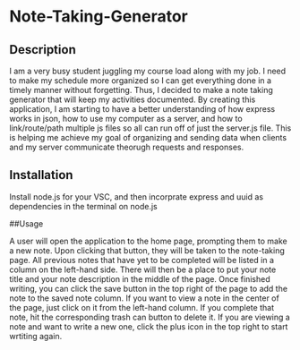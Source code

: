 # Note-Taking-Generator

## Description

I am a very busy student juggling my course load along with my job. I need to make my schedule more organized so I can get everything done in a timely manner without forgetting. Thus, I decided to make a note taking generator that will keep my activities documented. By creating this application, I am starting to have a better understanding of how express works in json, how to use my computer as a server, and how to link/route/path multiple js files so all can run off of just the server.js file. This is helping me achieve my goal of organizing and sending data when clients and my server communicate theorugh requests and responses.

## Installation

Install node.js for your VSC, and then incorprate express and uuid as dependencies in the terminal on node.js

##Usage

A user will open the application to the home page, prompting them to make a new note. Upon clicking that button, they will be taken to the note-taking page. All previous notes that have yet to be completed will be listed in a column on the left-hand side. There will then be a place to put your note title and your note description in the middle of the page. Once finished writing, you can click the save button in the top right of the page to add the note to the saved note column. If you want to view a note in the center of the page, just click on it from the left-hand column. If you complete that note, hit the corresponding trash can button to delete it. If you are viewing a note and want to write a new one, click the plus icon in the top right to start wrtiting again.
